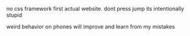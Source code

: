 no css framework first actual website. dont press jump its intentionally stupid

weird behavior on phones will improve and learn from my mistakes
